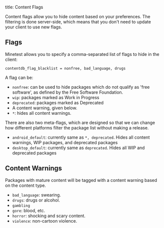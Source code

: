 title: Content Flags

Content flags allow you to hide content based on your preferences.
The filtering is done server-side, which means that you don't need to update
your client to use new flags.

## Flags

Minetest allows you to specify a comma-separated list of flags to hide in the
client:

```
contentdb_flag_blacklist = nonfree, bad_language, drugs
```

A flag can be:

* `nonfree`: can be used to hide packages which do not qualify as
    'free software', as defined by the Free Software Foundation.
* `wip`: packages marked as Work in Progress 
* `deprecated`: packages marked as Deprecated
* A content warning, given below.
* `*`: hides all content warnings.

There are also two meta-flags, which are designed so that we can change how different platforms filter the package list
without making a release.

* `android_default`: currently same as `*, deprecated`. Hides all content warnings, WIP packages, and deprecated packages
* `desktop_default`: currently same as `deprecated`. Hides all WIP and deprecated packages

## Content Warnings

Packages with mature content will be tagged with a content warning based
on the content type.

* `bad_language`: swearing.
* `drugs`: drugs or alcohol.
* `gambling`
* `gore`: blood, etc.
* `horror`: shocking and scary content.
* `violence`: non-cartoon violence.
